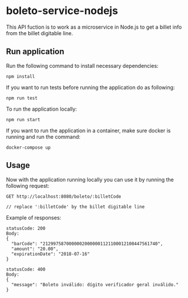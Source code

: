 # boleto-service-nodejs
This API fuction is to work as a microservice in Node.js to get a billet info from 
the billet digitable line.

## Run application
Run the following command to install necessary dependencies:
```
npm install
```

If you want to run tests before running the application do as following:
```
npm run test
```

To run the application locally:
```
npm run start
```

If you want to run the application in a container, make sure docker is running 
and run the command:
```
docker-compose up
```

## Usage
Now with the application running locally you can use it by running the following 
request:

```
GET http://localhost:8080/boleto/:billetCode

// replace ':billetCode' by the billet digitable line
```

Example of responses:
```
statusCode: 200
Body:
{
  "barCode": "21299758700000020000001121100012100447561740",
  "amount": "20.00",
  "expirationDate": "2018-07-16"
}
```

```
statusCode: 400
Body:
{
  "message": "Boleto inválido: dígito verificador geral inválido."
}
```